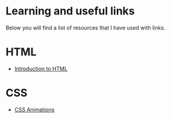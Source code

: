 # Learning and useful links

Below you will find a list of resources that I have used with links.

# HTML
* [Introduction to HTML](https://scrimba.com/g/ghtml)


# CSS
* [CSS Animations](http://animista.net/)

